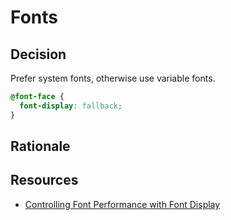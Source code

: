 # Fonts

## Decision

Prefer system fonts, otherwise use variable fonts.

```css
@font-face {
  font-display: fallback;
}
```

## Rationale

## Resources

- [Controlling Font Performance with Font Display](https://developers.google.com/web/updates/2016/02/font-display)
